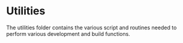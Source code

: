 # Utilities

The utilities folder contains the various script and routines needed to perform various development and build functions.
